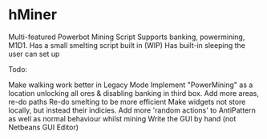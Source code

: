 hMiner
======

Multi-featured Powerbot Mining Script
Supports banking, powermining, M1D1.
Has a small smelting script built in (WIP)
Has built-in sleeping the user can set up

Todo:

Make walking work better in Legacy Mode
Implement "PowerMining" as a location unlocking all ores & disabling banking in third box.
Add more areas, re-do paths
Re-do smelting to be more efficient
Make widgets not store locally, but instead their indicies.
Add more 'random actions' to AntiPattern as well as normal behaviour whilst mining
Write the GUI by hand (not Netbeans GUI Editor)

